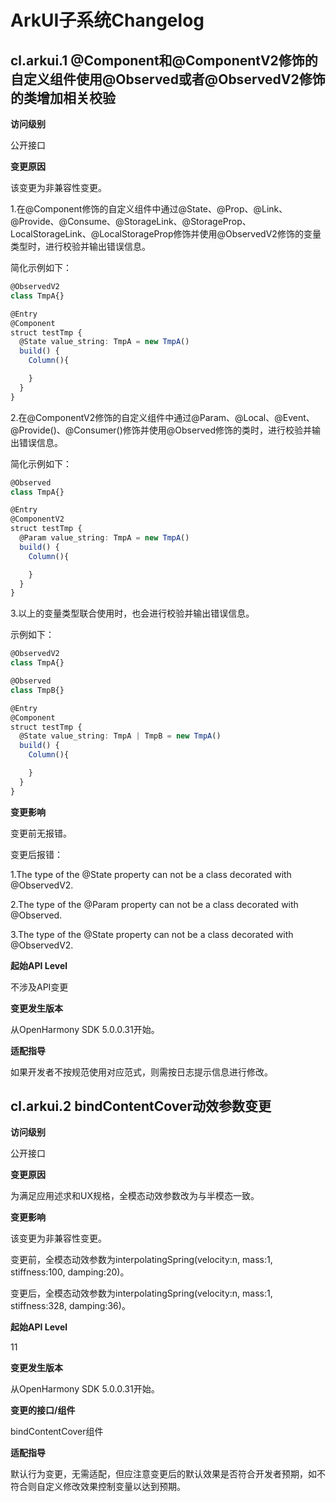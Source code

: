 # ArkUI子系统Changelog

## cl.arkui.1 @Component和@ComponentV2修饰的自定义组件使用@Observed或者@ObservedV2修饰的类增加相关校验

**访问级别**

公开接口

**变更原因**

该变更为非兼容性变更。

1.在@Component修饰的自定义组件中通过@State、@Prop、@Link、@Provide、@Consume、@StorageLink、@StorageProp、LocalStorageLink、@LocalStorageProp修饰并使用@ObservedV2修饰的变量类型时，进行校验并输出错误信息。

简化示例如下：

```ts
@ObservedV2
class TmpA{}

@Entry
@Component
struct testTmp {
  @State value_string: TmpA = new TmpA()
  build() {
    Column(){

    }
  }
}
```

2.在@ComponentV2修饰的自定义组件中通过@Param、@Local、@Event、@Provide()、@Consumer()修饰并使用@Observed修饰的类时，进行校验并输出错误信息。

简化示例如下：

```ts
@Observed
class TmpA{}

@Entry
@ComponentV2
struct testTmp {
  @Param value_string: TmpA = new TmpA()
  build() {
    Column(){

    }
  }
}
```

3.以上的变量类型联合使用时，也会进行校验并输出错误信息。

示例如下：

```ts
@ObservedV2
class TmpA{}

@Observed
class TmpB{}

@Entry
@Component
struct testTmp {
  @State value_string: TmpA | TmpB = new TmpA()
  build() {
    Column(){

    }
  }
}
```

**变更影响**

变更前无报错。

变更后报错：

1.The type of the @State property can not be a class decorated with @ObservedV2.

2.The type of the @Param property can not be a class decorated with @Observed.

3.The type of the @State property can not be a class decorated with @ObservedV2.

**起始API Level**

不涉及API变更

**变更发生版本**

从OpenHarmony SDK 5.0.0.31开始。

**适配指导**

如果开发者不按规范使用对应范式，则需按日志提示信息进行修改。

## cl.arkui.2 bindContentCover动效参数变更

**访问级别**

公开接口

**变更原因**

为满足应用述求和UX规格，全模态动效参数改为与半模态一致。

**变更影响**

该变更为非兼容性变更。

变更前，全模态动效参数为interpolatingSpring(velocity:n, mass:1, stiffness:100, damping:20)。

变更后，全模态动效参数为interpolatingSpring(velocity:n, mass:1, stiffness:328, damping:36)。

**起始API Level**

11

**变更发生版本**

从OpenHarmony SDK 5.0.0.31开始。

**变更的接口/组件**

bindContentCover组件

**适配指导**

默认行为变更，无需适配，但应注意变更后的默认效果是否符合开发者预期，如不符合则自定义修改效果控制变量以达到预期。